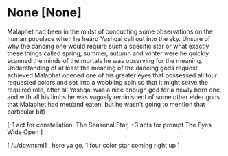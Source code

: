 # None [None]
Malaphet had been in the midst of conducting some observations on the human populace when he heard Yashqal call out into the sky. Unsure of why the dancing one would require such a specific star or what exactly these things called spring, summer, autumn and winter were he quickly scanned the minds of the mortals he was observing for the meaning. Understanding of at least the meaning of the dancing gods request achieved Malaphet opened one of his greater eyes that possessed all four requested colors and set into a wobbling spin so that it might serve the required role, after all Yashqal was a nice enough god for a newly born one, and with all his limbs he was vaguely reminiscent of some other elder gods that Malaphet had met(and eaten, but he wasn't going to mention that particular bit)

\[-1 act for constellation: The Seasonal Star, +3 acts for prompt The Eyes Wide Open \]

\[ /u/downsmi1 , here ya go, 1 four color star coming right up \]
